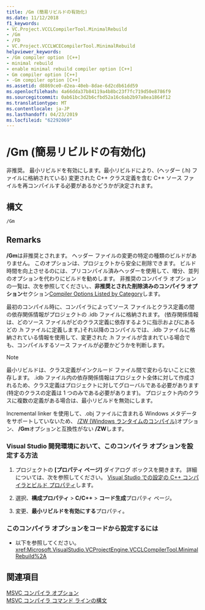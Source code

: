 ```yaml
---
title: /Gm (簡易リビルドの有効化)
ms.date: 11/12/2018
f1_keywords:
- VC.Project.VCCLCompilerTool.MinimalRebuild
- /Gm
- /FD
- VC.Project.VCCLWCECompilerTool.MinimalRebuild
helpviewer_keywords:
- /Gm compiler option [C++]
- minimal rebuild
- enable minimal rebuild compiler option [C++]
- Gm compiler option [C++]
- -Gm compiler option [C++]
ms.assetid: d8869ce0-d2ea-40eb-8dae-6d2cdb61dd59
ms.openlocfilehash: 4a66dda37b84119a4b8bc23f7fc719d50e8786f9
ms.sourcegitcommit: 0ab61bc3d2b6cfbd52a16c6ab2b97a8ea1864f12
ms.translationtype: MT
ms.contentlocale: ja-JP
ms.lasthandoff: 04/23/2019
ms.locfileid: "62292069"
---
```

# <a name="gm-enable-minimal-rebuild"></a>/Gm (簡易リビルドの有効化)

非推奨。 最小リビルドを有効にします。最小リビルドにより、(ヘッダー (.h) ファイルに格納されている) 変更された C++ クラス定義を含む C++ ソース ファイルを再コンパイルする必要があるかどうかが決定されます。

## <a name="syntax"></a>構文

```
/Gm
```

## <a name="remarks"></a>Remarks

**/Gm**は非推奨とされます。 ヘッダー ファイルの変更の特定の種類のビルドがありません。 このオプションは、プロジェクトから安全に削除できます。 ビルド時間を向上させるのには、プリコンパイル済みヘッダーを使用して、増分、並列のオプションを代わりにビルドを勧めします。 非推奨のコンパイラ オプションの一覧は、次を参照してください。、**非推奨とされた削除済みのコンパイラ オプション**セクション[Compiler Options Listed by Category](compiler-options-listed-by-category.md)します。

最初のコンパイル時に、コンパイラによってソース ファイルとクラス定義の間の依存関係情報がプロジェクトの .idb ファイルに格納されます。 (依存関係情報は、どのソース ファイルがどのクラス定義に依存するように指示およびにあるどの .h ファイルに定義します。)それ以降のコンパイルでは、.idb ファイルに格納されている情報を使用して、変更された .h ファイルが含まれている場合でも、コンパイルするソース ファイルが必要かどうかを判断します。

> [!NOTE]
> 最小リビルドは、クラス定義がインクルード ファイル間で変わらないことに依存します。 .idb ファイル内の依存関係情報はプロジェクト全体に対して作成されるため、クラス定義はプロジェクトに対してグローバルである必要があります (特定のクラスの定義は 1 つのみである必要があります)。 プロジェクト内のクラスに複数の定義がある場合は、最小リビルドを無効にします。

Incremental linker を使用して、.obj ファイルに含まれる Windows メタデータをサポートしていないため、 [/ZW (Windows ランタイムのコンパイル)](zw-windows-runtime-compilation.md)オプション、 **/Gm**オプションと互換性がない **/ZW**します。

### <a name="to-set-this-compiler-option-in-the-visual-studio-development-environment"></a>Visual Studio 開発環境において、このコンパイラ オプションを設定する方法

1. プロジェクトの **[プロパティ ページ]** ダイアログ ボックスを開きます。 詳細については、次を参照してください。 [Visual Studio での設定の C++ コンパイラとビルド プロパティ](../working-with-project-properties.md)します。

1. 選択、**構成プロパティ** > **C/C++** > **コード生成**プロパティ ページ。

1. 変更、**最小リビルドを有効にする**プロパティ。

### <a name="to-set-this-compiler-option-programmatically"></a>このコンパイラ オプションをコードから設定するには

- 以下を参照してください。<xref:Microsoft.VisualStudio.VCProjectEngine.VCCLCompilerTool.MinimalRebuild%2A>

## <a name="see-also"></a>関連項目

[MSVC コンパイラ オプション](compiler-options.md)<br/>
[MSVC コンパイラ コマンド ラインの構文](compiler-command-line-syntax.md)
